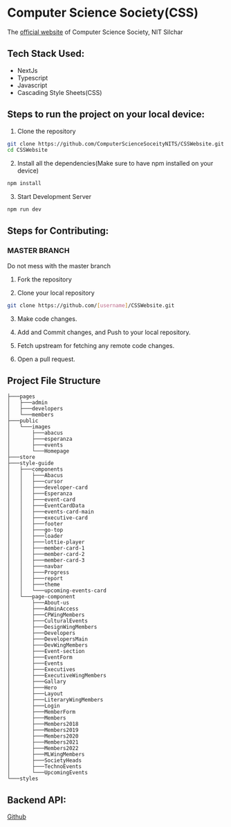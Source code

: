 # Computer Science Society(CSS)

The [official website](https://nitscss.live/) of Computer Science Society, NIT Silchar

## Tech Stack Used:

- NextJs
- Typescript
- Javascript
- Cascading Style Sheets(CSS)

## Steps to run the project on your local device:

1. Clone the repository

```bash
git clone https://github.com/ComputerScienceSoceityNITS/CSSWebsite.git
cd CSSWebsite
```

2. Install all the dependencies(Make sure to have npm installed on your device)

```bash
npm install
```

3. Start Development Server

```bash
npm run dev
```

## Steps for Contributing:

### MASTER BRANCH

Do not mess with the master branch

1. Fork the repository

2. Clone your local repository

```bash
git clone https://github.com/[username]/CSSWebsite.git
```

3. Make code changes.

4. Add and Commit changes, and Push to your local repository.

5. Fetch upstream for fetching any remote code changes.

6. Open a pull request.

## Project File Structure

```
├───pages
│   ├───admin
│   ├───developers
│   └───members
├───public
│   └───images
│       ├───abacus
│       ├───esperanza
│       ├───events
│       └───Homepage
├───store
├───style-guide
│   ├───components
│   │   ├───Abacus
│   │   ├───cursor
│   │   ├───developer-card
│   │   ├───Esperanza
│   │   ├───event-card
│   │   ├───EventCardData
│   │   ├───events-card-main
│   │   ├───executive-card
│   │   ├───footer
│   │   ├───go-top
│   │   ├───loader
│   │   ├───lottie-player
│   │   ├───member-card-1
│   │   ├───member-card-2
│   │   ├───member-card-3
│   │   ├───navbar
│   │   ├───Progress
│   │   ├───report
│   │   ├───theme
│   │   └───upcoming-events-card
│   └───page-component
│       ├───About-us
│       ├───AdminAccess
│       ├───CPWingMembers
│       ├───CulturalEvents
│       ├───DesignWingMembers
│       ├───Developers
│       ├───DevelopersMain
│       ├───DevWingMembers
│       ├───Event-section
│       ├───EventForm
│       ├───Events
│       ├───Executives
│       ├───ExecutiveWingMembers
│       ├───Gallary
│       ├───Hero
│       ├───Layout
│       ├───LiteraryWingMembers
│       ├───Login
│       ├───MemberForm
│       ├───Members
│       ├───Members2018
│       ├───Members2019
│       ├───Members2020
│       ├───Members2021
│       ├───Members2022
│       ├───MLWingMembers
│       ├───SocietyHeads
│       ├───TechnoEvents
│       └───UpcomingEvents
└───styles
```

## Backend API:

[Github](https://github.com/ComputerScienceSoceityNITS/CSS_CMS.git)
